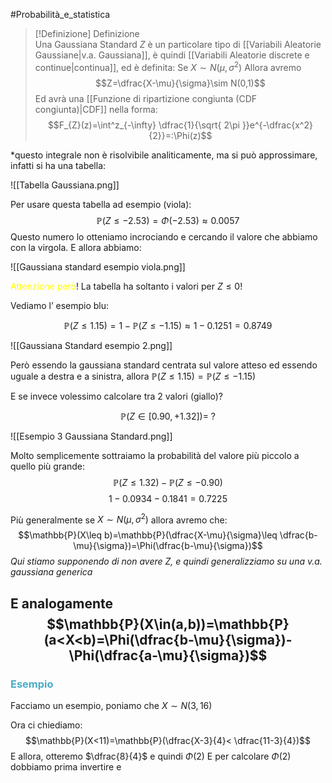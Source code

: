 #Probabilità_e_statistica 

>[!Definizione]  Definizione  
>Una Gaussiana Standard $Z$ è un particolare tipo di [[Variabili Aleatorie Gaussiane|v.a. Gaussiana]], è quindi [[Variabili Aleatorie discrete e continue|continua]], ed è definita:
>Se $X\sim N(\mu,\sigma^2)$
>Allora avremo
>$$Z=\dfrac{X-\mu}{\sigma}\sim N(0,1)$$
>Ed avrà una [[Funzione di ripartizione congiunta (CDF congiunta)|CDF]] nella forma:
>$$F_{Z}(z)=\int^z_{-\infty} \dfrac{1}{\sqrt{ 2\pi }}e^{-\dfrac{x^2}{2}}=:\Phi(z)$$

*questo integrale non è risolvibile analiticamente, ma si può approssimare, infatti si ha una tabella:

![[Tabella Gaussiana.png]]

Per usare questa tabella ad esempio (viola):
$$\mathbb{P}(Z\leq-2.53)=\Phi(-2.53)\approx 0.0057$$
Questo numero lo otteniamo incrociando e cercando il valore che abbiamo con la virgola.
E allora abbiamo:

![[Gaussiana standard esempio viola.png]]

<font color="#ffff00">Attenzione però</font>!
La tabella ha soltanto i valori per $Z\leq 0$!

Vediamo l’ esempio blu:

$$\mathbb{P}(Z\leq 1.15)=1-\mathbb{P}(Z\leq -1.15)\approx 1-0.1251=0.8749$$


![[Gaussiana Standard esempio 2.png]]

Però essendo la gaussiana standard centrata sul valore atteso ed essendo uguale a destra e a sinistra, allora $\mathbb{P}(Z\leq 1.15)=\mathbb{P}(Z\leq -1.15)$

E se invece volessimo calcolare tra 2 valori (giallo)?

$$\mathbb{P}(Z\in[0.90,+1.32])=\ ?$$


![[Esempio 3 Gaussiana Standard.png]]

Molto semplicemente sottraiamo la probabilità del valore più piccolo a quello più grande:
$$\mathbb{P}(Z\leq 1.32)-\mathbb{P}(Z\leq -0.90)$$
$$1-0.0934-0.1841=0.7225$$


Più generalmente se $X\sim N(\mu,\sigma^2)$
allora avremo che:
$$\mathbb{P}(X\leq b)=\mathbb{P}(\dfrac{X-\mu}{\sigma}\leq \dfrac{b-\mu}{\sigma})=\Phi(\dfrac{b-\mu}{\sigma})$$
*Qui stiamo supponendo di non avere Z, e quindi generalizziamo su una v.a. gaussiana generica*

E analogamente
$$\mathbb{P}(X\in(a,b))=\mathbb{P}(a<X<b)=\Phi(\dfrac{b-\mu}{\sigma})-\Phi(\dfrac{a-\mu}{\sigma})$$
---

### <font color="#4bacc6">Esempio</font>
Facciamo un esempio, poniamo che $X\sim N(3,16)$

Ora ci chiediamo:
$$\mathbb{P}(X<11)=\mathbb{P}(\dfrac{X-3}{4}< \dfrac{11-3}{4})$$
E allora, otteremo $\dfrac{8}{4}$ e quindi $\Phi(2)$
E per calcolare $\Phi(2)$ dobbiamo prima invertire e 